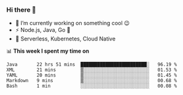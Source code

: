 ### Hi there 👋

<!--
**nodejh/nodejh** is a ✨ _special_ ✨ repository because its `README.md` (this file) appears on your GitHub profile.

Here are some ideas to get you started:

- 🔭 I’m currently working on ...
- 🌱 I’m currently learning ...
- 👯 I’m looking to collaborate on ...
- 🤔 I’m looking for help with ...
- 💬 Ask me about ...
- 📫 How to reach me: ...
- 😄 Pronouns: ...
- ⚡ Fun fact: ...
-->

- 🔭 I’m currently working on something cool :wink:
- ⚡ Node.js, Java, Go :thought_balloon:
- 🤖 Serverless, Kubernetes, Cloud Native

📊 **This week I spent my time on**

<!--START_SECTION:waka-->
```text
Java       22 hrs 51 mins  ████████████████████████░   96.19 % 
XML        21 mins         ▒░░░░░░░░░░░░░░░░░░░░░░░░   01.53 % 
YAML       20 mins         ▒░░░░░░░░░░░░░░░░░░░░░░░░   01.45 % 
Markdown   9 mins          ▒░░░░░░░░░░░░░░░░░░░░░░░░   00.68 % 
Bash       1 min           ░░░░░░░░░░░░░░░░░░░░░░░░░   00.08 % 
```
<!--END_SECTION:waka-->


<!--
:traffic_light: **Visitors**

![visitors](https://visitor-badge.glitch.me/badge?page_id=nodejh.nodejh)
-->
